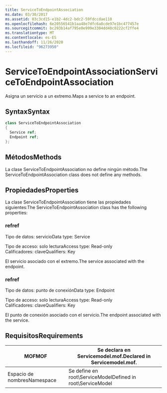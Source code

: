 ```yaml
---
title: ServiceToEndpointAssociation
ms.date: 03/30/2017
ms.assetid: 03c3cd15-e1b2-4dc2-bdc2-59fdccdae110
ms.openlocfilehash: 6e20556541b1aa48e7dfc6a8cde97e1bc477457e
ms.sourcegitcommit: bc293b14af795e0e999e3304dd40c0222cf2ffe4
ms.translationtype: MT
ms.contentlocale: es-ES
ms.lasthandoff: 11/26/2020
ms.locfileid: "96273950"
---
```

# <a name="servicetoendpointassociation"></a><span data-ttu-id="56ee9-102">ServiceToEndpointAssociation</span><span class="sxs-lookup"><span data-stu-id="56ee9-102">ServiceToEndpointAssociation</span></span>

<span data-ttu-id="56ee9-103">Asigna un servicio a un extremo.</span><span class="sxs-lookup"><span data-stu-id="56ee9-103">Maps a service to an endpoint.</span></span>  
  
## <a name="syntax"></a><span data-ttu-id="56ee9-104">Syntax</span><span class="sxs-lookup"><span data-stu-id="56ee9-104">Syntax</span></span>  
  
```csharp
class ServiceToEndpointAssociation  
{  
  Service ref;  
  Endpoint ref;  
};  
```  
  
## <a name="methods"></a><span data-ttu-id="56ee9-105">Métodos</span><span class="sxs-lookup"><span data-stu-id="56ee9-105">Methods</span></span>  

 <span data-ttu-id="56ee9-106">La clase ServiceToEndpointAssociation no define ningún método.</span><span class="sxs-lookup"><span data-stu-id="56ee9-106">The ServiceToEndpointAssociation class does not define any methods.</span></span>  
  
## <a name="properties"></a><span data-ttu-id="56ee9-107">Propiedades</span><span class="sxs-lookup"><span data-stu-id="56ee9-107">Properties</span></span>  

 <span data-ttu-id="56ee9-108">La clase ServiceToEndpointAssociation tiene las propiedades siguientes:</span><span class="sxs-lookup"><span data-stu-id="56ee9-108">The ServiceToEndpointAssociation class has the following properties:</span></span>  
  
### <a name="ref"></a><span data-ttu-id="56ee9-109">ref</span><span class="sxs-lookup"><span data-stu-id="56ee9-109">ref</span></span>  

 <span data-ttu-id="56ee9-110">Tipo de datos: servicio</span><span class="sxs-lookup"><span data-stu-id="56ee9-110">Data type: Service</span></span>  
  
 <span data-ttu-id="56ee9-111">Tipo de acceso: solo lectura</span><span class="sxs-lookup"><span data-stu-id="56ee9-111">Access type: Read-only</span></span>  
<span data-ttu-id="56ee9-112">Calificadores: clave</span><span class="sxs-lookup"><span data-stu-id="56ee9-112">Qualifiers: Key</span></span>  
  
 <span data-ttu-id="56ee9-113">El servicio asociado con el extremo.</span><span class="sxs-lookup"><span data-stu-id="56ee9-113">The service associated with the endpoint.</span></span>  
  
### <a name="ref"></a><span data-ttu-id="56ee9-114">ref</span><span class="sxs-lookup"><span data-stu-id="56ee9-114">ref</span></span>  

 <span data-ttu-id="56ee9-115">Tipo de datos: punto de conexión</span><span class="sxs-lookup"><span data-stu-id="56ee9-115">Data type: Endpoint</span></span>  
  
 <span data-ttu-id="56ee9-116">Tipo de acceso: solo lectura</span><span class="sxs-lookup"><span data-stu-id="56ee9-116">Access type: Read-only</span></span>  
<span data-ttu-id="56ee9-117">Calificadores: clave</span><span class="sxs-lookup"><span data-stu-id="56ee9-117">Qualifiers: Key</span></span>  
  
 <span data-ttu-id="56ee9-118">El punto de conexión asociado con el servicio.</span><span class="sxs-lookup"><span data-stu-id="56ee9-118">The endpoint associated with the service.</span></span>  
  
## <a name="requirements"></a><span data-ttu-id="56ee9-119">Requisitos</span><span class="sxs-lookup"><span data-stu-id="56ee9-119">Requirements</span></span>  
  
|<span data-ttu-id="56ee9-120">MOF</span><span class="sxs-lookup"><span data-stu-id="56ee9-120">MOF</span></span>|<span data-ttu-id="56ee9-121">Se declara en Servicemodel.mof.</span><span class="sxs-lookup"><span data-stu-id="56ee9-121">Declared in Servicemodel.mof.</span></span>|  
|---------|-----------------------------------|  
|<span data-ttu-id="56ee9-122">Espacio de nombres</span><span class="sxs-lookup"><span data-stu-id="56ee9-122">Namespace</span></span>|<span data-ttu-id="56ee9-123">Se define en root\ServiceModel</span><span class="sxs-lookup"><span data-stu-id="56ee9-123">Defined in root\ServiceModel</span></span>|
